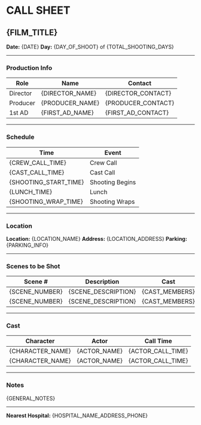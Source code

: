 # CALL SHEET

## {FILM_TITLE}

**Date:** {DATE}
**Day:** {DAY_OF_SHOOT} of {TOTAL_SHOOTING_DAYS}

---

### Production Info

| Role | Name | Contact |
|---|---|---|
| Director | {DIRECTOR_NAME} | {DIRECTOR_CONTACT} |
| Producer | {PRODUCER_NAME} | {PRODUCER_CONTACT} |
| 1st AD | {FIRST_AD_NAME} | {FIRST_AD_CONTACT} |

---

### Schedule

| Time | Event |
|---|---|
| {CREW_CALL_TIME} | Crew Call |
| {CAST_CALL_TIME} | Cast Call |
| {SHOOTING_START_TIME} | Shooting Begins |
| {LUNCH_TIME} | Lunch |
| {SHOOTING_WRAP_TIME} | Shooting Wraps |

---

### Location

**Location:** {LOCATION_NAME}
**Address:** {LOCATION_ADDRESS}
**Parking:** {PARKING_INFO}

---

### Scenes to be Shot

| Scene # | Description | Cast |
|---|---|---|
| {SCENE_NUMBER} | {SCENE_DESCRIPTION} | {CAST_MEMBERS} |
| {SCENE_NUMBER} | {SCENE_DESCRIPTION} | {CAST_MEMBERS} |

---

### Cast

| Character | Actor | Call Time |
|---|---|---|
| {CHARACTER_NAME} | {ACTOR_NAME} | {ACTOR_CALL_TIME} |
| {CHARACTER_NAME} | {ACTOR_NAME} | {ACTOR_CALL_TIME} |

---

### Notes

{GENERAL_NOTES}

---

**Nearest Hospital:** {HOSPITAL_NAME_ADDRESS_PHONE}
